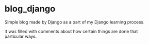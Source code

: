 # blog_django

Simple blog made by Django as a part of my Django learning process.

It was filled with comments about how certain things are done that particular ways. 
